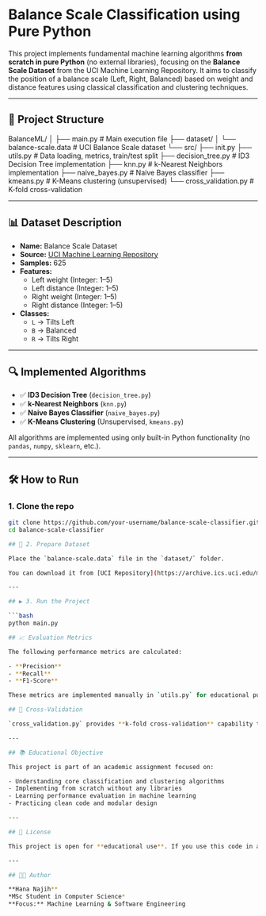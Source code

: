 # Balance Scale Classification using Pure Python

This project implements fundamental machine learning algorithms **from scratch in pure Python** (no external libraries), focusing on the **Balance Scale Dataset** from the UCI Machine Learning Repository. It aims to classify the position of a balance scale (Left, Right, Balanced) based on weight and distance features using classical classification and clustering techniques.

---

## 📂 Project Structure

BalanceML/
│
├── main.py # Main execution file
├── dataset/
│ └── balance-scale.data # UCI Balance Scale dataset
└── src/
├── init.py
├── utils.py # Data loading, metrics, train/test split
├── decision_tree.py # ID3 Decision Tree implementation
├── knn.py # k-Nearest Neighbors implementation
├── naive_bayes.py # Naive Bayes classifier
├── kmeans.py # K-Means clustering (unsupervised)
└── cross_validation.py # K-fold cross-validation

---

## 📊 Dataset Description

- **Name:** Balance Scale Dataset  
- **Source:** [UCI Machine Learning Repository](https://archive.ics.uci.edu/ml/datasets/Balance+Scale)  
- **Samples:** 625  
- **Features:**
  - Left weight (Integer: 1–5)
  - Left distance (Integer: 1–5)
  - Right weight (Integer: 1–5)
  - Right distance (Integer: 1–5)
- **Classes:**
  - `L` → Tilts Left  
  - `B` → Balanced  
  - `R` → Tilts Right

---

## 🔍 Implemented Algorithms

- ✅ **ID3 Decision Tree** (`decision_tree.py`)  
- ✅ **k-Nearest Neighbors** (`knn.py`)  
- ✅ **Naive Bayes Classifier** (`naive_bayes.py`)  
- ✅ **K-Means Clustering** (Unsupervised, `kmeans.py`)

All algorithms are implemented using only built-in Python functionality (no `pandas`, `numpy`, `sklearn`, etc.).

---

## 🛠 How to Run

### 1. Clone the repo

```bash
git clone https://github.com/your-username/balance-scale-classifier.git
cd balance-scale-classifier

## 📂 2. Prepare Dataset

Place the `balance-scale.data` file in the `dataset/` folder.

You can download it from [UCI Repository](https://archive.ics.uci.edu/ml/datasets/balance+scale) or any provided link.

---

## ▶️ 3. Run the Project

```bash
python main.py

## 📈 Evaluation Metrics

The following performance metrics are calculated:

- **Precision**  
- **Recall**  
- **F1-Score**

These metrics are implemented manually in `utils.py` for educational purposes and a deeper understanding of model evaluation.

## 🔁 Cross-Validation

`cross_validation.py` provides **k-fold cross-validation** capability to assess model generalization.

---

## 📚 Educational Objective

This project is part of an academic assignment focused on:

- Understanding core classification and clustering algorithms  
- Implementing from scratch without any libraries  
- Learning performance evaluation in machine learning  
- Practicing clean code and modular design  

---

## 📜 License

This project is open for **educational use**. If you use this code in any public project or course, please **give credit**.

---

## 👨‍🎓 Author

**Hana Najih**  
*MSc Student in Computer Science*  
**Focus:** Machine Learning & Software Engineering
